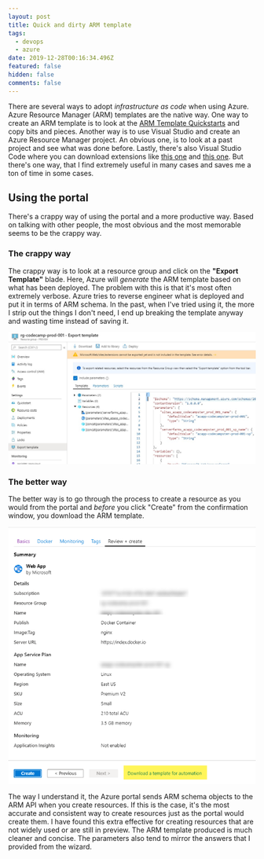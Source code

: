 ```yaml
---
layout: post
title: Quick and dirty ARM template
tags:
  - devops
  - azure
date: 2019-12-28T00:16:34.496Z
featured: false
hidden: false
comments: false
---
```

There are several ways to adopt *infrastructure as code* when using Azure. Azure Resource Manager (ARM) templates are the native way. One way to create an ARM template is to look at the [ARM Template Quickstarts](https://azure.microsoft.com/en-us/resources/templates/https://azure.microsoft.com/en-us/resources/templates/) and copy bits and pieces. Another way is to use Visual Studio and create an Azure Resource Manager project. An obvious one, is to look at a past project and see what was done before. Lastly, there's also Visual Studio Code where you can download extensions like [this one](https://marketplace.visualstudio.com/items?itemName=msazurermtools.azurerm-vscode-tools) and [this one](https://marketplace.visualstudio.com/items?itemName=samcogan.arm-snippets). But there's one way, that I find extremely useful in many cases and saves me a ton of time in some cases.

## Using the portal

There's a crappy way of using the portal and a more productive way. Based on talking with other people, the most obvious and the most memorable seems to be the crappy way.

### The crappy way

The crappy way is to look at a resource group and click on the **"Export Template"** blade. Here, Azure will *generate* the ARM template based on what has been deployed. The problem with this is that it's most often extremely verbose. Azure tries to reverse engineer what is deployed and put it in terms of ARM schema. In the past, when I've tried using it, the more I strip out the things I don't need, I end up breaking the template anyway and wasting time instead of saving it.

![](/assets/uploads/annotation-2019-12-27-192645.jpg "Export arm template")

### The better way

The better way is to go through the process to create a resource as you would from the portal and *before* you click "Create" from the confirmation window, you download the ARM template. 

![](/assets/uploads/export_arm_template.png "Download Template")

The way I understand it, the Azure portal sends ARM schema objects to the ARM API when you create resources. If this is the case, it's the most accurate and consistent way to create resources just as the portal would create them. I have found this extra effective for creating resources that are not widely used or are still in preview. The ARM template produced is much cleaner and concise. The parameters also tend to mirror the answers that I provided from the wizard.
